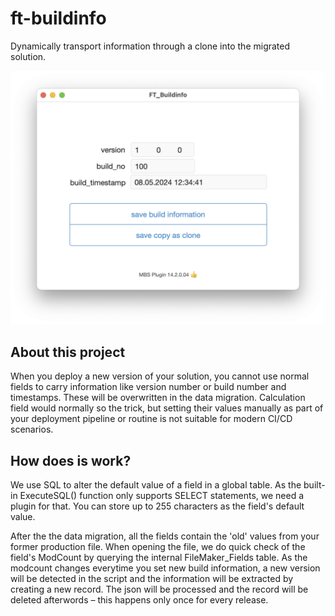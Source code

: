 # ft-buildinfo
Dynamically transport information through a clone into the migrated solution.



<img src="./docs/assets/screenshot.png" alt="screenshot" style="zoom:50%;" />



## About this project



When you deploy a new version of your solution, you cannot use normal fields to carry information like version number or build number and timestamps. These will be overwritten in the data migration. Calculation field would normally so the trick, but setting their values manually as part of your deployment pipeline or routine is not suitable for modern CI/CD scenarios. 

## How does is work?

We use SQL to alter the default value of a field in a global table. As the built-in ExecuteSQL() function only supports SELECT statements, we need a plugin for that. You can store up to 255 characters as the field's default value.

After the the data migration, all the fields contain the 'old' values from your former production file. When opening the file, we do quick check of the field's ModCount by querying the internal FileMaker_Fields table. As the modcount changes everytime you set new build information, a new version will be detected in the script and the information will be extracted by creating a new record. The json will be processed and the record will be deleted afterwords – this happens only once for every release. 
